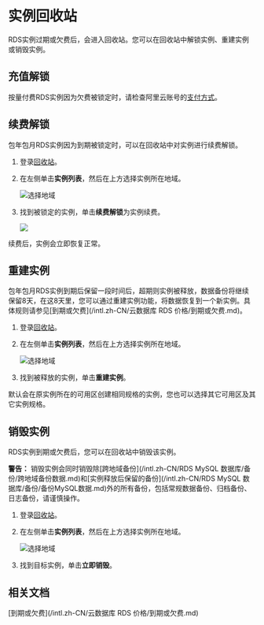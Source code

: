# 实例回收站

RDS实例过期或欠费后，会进入回收站。您可以在回收站中解锁实例、重建实例或销毁实例。

## 充值解锁

按量付费RDS实例因为欠费被锁定时，请检查阿里云账号的[支付方式](https://billing.console.aliyun.com/?#/account/overview)。

## 续费解锁

包年包月RDS实例因为到期被锁定时，可以在回收站中对实例进行续费解锁。

1.  登录[回收站](https://rdsnext.console.aliyun.com/#/rdsList/cn-hangzhou/recyclelist/lock)。

2.  在左侧单击**实例列表**，然后在上方选择实例所在地域。

    ![选择地域](https://static-aliyun-doc.oss-accelerate.aliyuncs.com/assets/img/zh-CN/3074469951/p36543.png)

3.  找到被锁定的实例，单击**续费解锁**为实例续费。

    ![](https://static-aliyun-doc.oss-accelerate.aliyuncs.com/assets/img/zh-CN/5077559951/p9429.png)


续费后，实例会立即恢复正常。

## 重建实例

包年包月RDS实例到期后保留一段时间后，超期则实例被释放，数据备份将继续保留8天，在这8天里，您可以通过重建实例功能，将数据恢复到一个新实例。具体规则请参见[到期或欠费](/intl.zh-CN/云数据库 RDS 价格/到期或欠费.md)。

1.  登录[回收站](https://rdsnext.console.aliyun.com/#/rdsList/cn-hangzhou/recyclelist/lock)。

2.  在左侧单击**实例列表**，然后在上方选择实例所在地域。

    ![选择地域](https://static-aliyun-doc.oss-accelerate.aliyuncs.com/assets/img/zh-CN/3074469951/p36543.png)

3.  找到被释放的实例，单击**重建实例**。


默认会在原实例所在的可用区创建相同规格的实例，您也可以选择其它可用区及其它实例规格。

## 销毁实例

RDS实例到期或欠费后，您可以在回收站中销毁该实例。

**警告：** 销毁实例会同时销毁除[跨地域备份](/intl.zh-CN/RDS MySQL 数据库/备份/跨地域备份数据.md)和[实例释放后保留的备份](/intl.zh-CN/RDS MySQL 数据库/备份/备份MySQL数据.md)外的所有备份，包括常规数据备份、归档备份、日志备份，请谨慎操作。

1.  登录[回收站](https://rdsnext.console.aliyun.com/#/rdsList/cn-hangzhou/recyclelist/lock)。

2.  在左侧单击**实例列表**，然后在上方选择实例所在地域。

    ![选择地域](https://static-aliyun-doc.oss-accelerate.aliyuncs.com/assets/img/zh-CN/3074469951/p36543.png)

3.  找到目标实例，单击**立即销毁**。


## 相关文档

[到期或欠费](/intl.zh-CN/云数据库 RDS 价格/到期或欠费.md)

